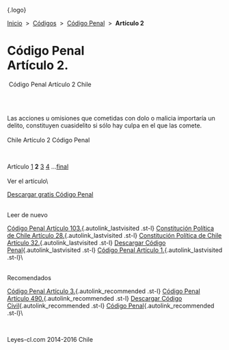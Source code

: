 <div class="wrapper">

[](/index.htm){.logo}
<div class="breadcrumbs">

[Inicio](/index.htm)  &gt;  [Códigos](/codigos.htm)  &gt;  [Código
Penal](/codigo_penal.htm "Código Penal")  &gt;  **Artículo 2**

</div>

<div class="middle">

<div class="container">

Código Penal\
Artículo 2.
=============

<div id="goser">

</div>

﻿
Código Penal Artículo 2 Chile

\
﻿
<div id="squareAds">

</div>

<div id="statya">

Las acciones u omisiones que cometidas con dolo o malicia importaría un
delito, constituyen cuasidelito si sólo hay culpa en el que las comete.\
\
Chile Artículo 2 Código Penal

</div>

﻿
<div id="ads1">

</div>

<div class="breadstat">

Artículo
[1](/codigo_penal/1.htm) **2** [3](/codigo_penal/3.htm) [4](/codigo_penal/4.htm) ...[final](/codigo_penal/final.htm) \
\
Ver el artículo\

</div>

[Descargar gratis Código
Penal](/codigo_penal/download.htm "Descargar gratis Código Penal") ﻿
<div style="clear: left">

</div>

\
Leer de nuevo

[Código Penal Artículo
103.](/codigo_penal/103.htm?utm_source=this&utm_medium=refs&utm_campaign=recommended){.autolink_lastvisited
.st-l} [Constitución Política de Chile Artículo
28.](/constitucion_politica_de_chile/28.htm?utm_source=this&utm_medium=refs&utm_campaign=recommended){.autolink_lastvisited
.st-l} [Constitución Política de Chile Artículo
32.](/constitucion_politica_de_chile/32.htm?utm_source=this&utm_medium=refs&utm_campaign=recommended){.autolink_lastvisited
.st-l} [Descargar Código
Penal](/codigo_penal/download.htm){.autolink_lastvisited .st-l} [Código
Penal Artículo 1.](/codigo_penal/1.htm){.autolink_lastvisited .st-l}\
<div style="clear: left">

</div>

\
Recomendados

[Código Penal Artículo
3.](/codigo_penal/3.htm?utm_source=this&utm_medium=refs&utm_campaign=recommended){.autolink_recommended
.st-l} [Código Penal Artículo
490.](/codigo_penal/490.htm?utm_source=this&utm_medium=refs&utm_campaign=recommended){.autolink_recommended
.st-l} [Descargar Código
Civil](/codigo_civil/download.htm?utm_source=this&utm_medium=refs&utm_campaign=recommended){.autolink_recommended
.st-l} [Código
Penal](/codigo_penal.htm?utm_source=this&utm_medium=refs&utm_campaign=recommended){.autolink_recommended
.st-l}\

</div>

﻿
<div id="LeftAds">

</div>

</div>

Leyes-cl.com 2014-2016 Chile

</div>
